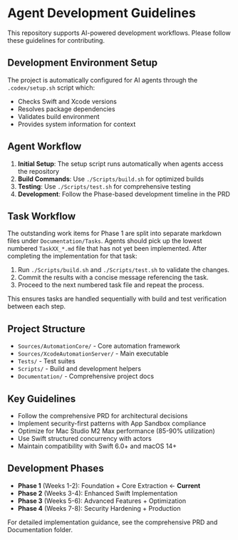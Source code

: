 # Agent Development Guidelines

This repository supports AI-powered development workflows. Please follow these guidelines for contributing.

## Development Environment Setup

The project is automatically configured for AI agents through the `.codex/setup.sh` script which:

- Checks Swift and Xcode versions
- Resolves package dependencies  
- Validates build environment
- Provides system information for context

## Agent Workflow

1. **Initial Setup**: The setup script runs automatically when agents access the repository
2. **Build Commands**: Use `./Scripts/build.sh` for optimized builds
3. **Testing**: Use `./Scripts/test.sh` for comprehensive testing
4. **Development**: Follow the Phase-based development timeline in the PRD

## Task Workflow

The outstanding work items for Phase 1 are split into separate markdown files
under `Documentation/Tasks`. Agents should pick up the lowest numbered
`TaskXX_*.md` file that has not yet been implemented. After completing the
implementation for that task:

1. Run `./Scripts/build.sh` and `./Scripts/test.sh` to validate the changes.
2. Commit the results with a concise message referencing the task.
3. Proceed to the next numbered task file and repeat the process.

This ensures tasks are handled sequentially with build and test verification
between each step.

## Project Structure

- `Sources/AutomationCore/` - Core automation framework
- `Sources/XcodeAutomationServer/` - Main executable  
- `Tests/` - Test suites
- `Scripts/` - Build and development helpers
- `Documentation/` - Comprehensive project docs

## Key Guidelines

- Follow the comprehensive PRD for architectural decisions
- Implement security-first patterns with App Sandbox compliance
- Optimize for Mac Studio M2 Max performance (85-90% utilization)
- Use Swift structured concurrency with actors
- Maintain compatibility with Swift 6.0+ and macOS 14+

## Development Phases

- **Phase 1** (Weeks 1-2): Foundation + Core Extraction ← **Current**
- **Phase 2** (Weeks 3-4): Enhanced Swift Implementation  
- **Phase 3** (Weeks 5-6): Advanced Features + Optimization
- **Phase 4** (Weeks 7-8): Security Hardening + Production

For detailed implementation guidance, see the comprehensive PRD and Documentation folder.
